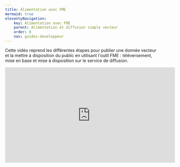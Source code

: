 ```yaml
---
title: Alimentation avec FME
mermaid: true
eleventyNavigation:
    key: Alimentation avec FME
    parent: Alimentation et diffusion simple vecteur
    order: 8
    nav: guides-developpeur
---
```


Cette vidéo reprend les différentes étapes pour publier une donnée vecteur et la mettre à disposition du public en utilisant l'outil FME : téléversement, mise en base et mise à disposition sur le service de diffusion.

<iframe style="display: block; margin: 0 auto;" width="560" height="315" src="https://www.youtube-nocookie.com/embed/_yM-9K_arsA" title="YouTube video player" frameborder="0" allow="accelerometer; autoplay; clipboard-write; encrypted-media; gyroscope; picture-in-picture; web-share" allowfullscreen></iframe>